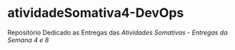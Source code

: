 # atividadeSomativa4-DevOps

Repositório Dedicado as Entregas das *Atividades Somativas* - *Entregas da Semana 4 e 8* 
